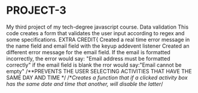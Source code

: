 # PROJECT-3
 My third project of my tech-degree javascript course. Data validation
This code creates a form that validates the user input according to regex and some specifications.
EXTRA CREDIT{
Created a real time error message in the name field and email field with the keyup addevent listener
Created an different error message for the email field. If the email is formatted incorrectly, the error would say:
"Email address must be formatted correctly"
if the email field is blank the rror would say:"Email cannot be empty"
/**PREVENTS THE USER SELECTING ACTIVITIES THAT HAVE THE SAME DAY AND TIME */
/**Creates a function that if a clicked activity box has the same date and time that another, will disable the latter*/



